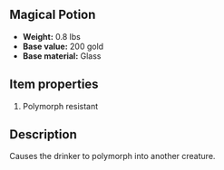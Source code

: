 ## Magical Potion

- **Weight:** 0.8 lbs
- **Base value:** 200 gold
- **Base material:** Glass

## Item properties

1. Polymorph resistant

## Description

Causes the drinker to polymorph into another creature.
